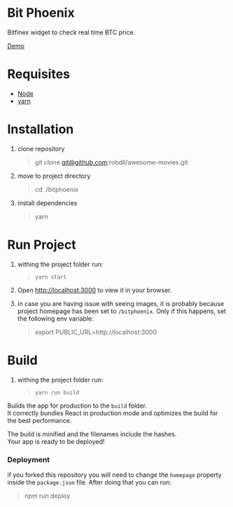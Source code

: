 # Bit Phoenix

Bitfinex widget to check real time BTC price. 

[Demo](https://www.robertodilillo.dev/bitphoenix/)

# Requisites

- [Node](https://nodejs.org/en/)
- [yarn](https://classic.yarnpkg.com/lang/en/docs/install)

# Installation

1. clone repository

   > git clone git@github.com:robdll/awesome-movies.git

2. move to project directory

   > cd ./bitphoenix

3. install dependencies
   > yarn

# Run Project

1. withing the project folder run:

   > `yarn start`

2. Open [http://localhost:3000](http://localhost:3000) to view it in your browser.

3. in case you are having issue with seeing images, it is probably because project homepage has been set to `/bitphoenix`. Only if this happens, set the following env variable:
   > export PUBLIC_URL=http://localhost:3000

# Build

1. withing the project folder run:
   > `yarn run build`

Builds the app for production to the `build` folder.\
It correctly bundles React in production mode and optimizes the build for the best performance.

The build is minified and the filenames include the hashes.\
Your app is ready to be deployed!

### Deployment

if you forked this repository you will need to change the `homepage` property inside the `package.json` file.
After doing that you can run:

> npm run deploy
